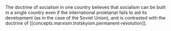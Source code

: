 
The doctrine of socialism in one country believes that socialism can be built in a single country even if the international proletariat fails to aid its development (as in the case of the Soviet Union), and is contrasted with the doctrine of [[concepts.marxism.trotskyism.permanent-revolution]].
